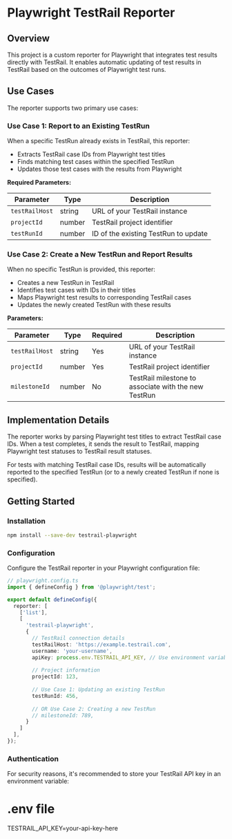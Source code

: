 # Playwright TestRail Reporter

## Overview

This project is a custom reporter for Playwright that integrates test results directly with TestRail. It enables automatic updating of test results in TestRail based on the outcomes of Playwright test runs.

## Use Cases

The reporter supports two primary use cases:

### Use Case 1: Report to an Existing TestRun

When a specific TestRun already exists in TestRail, this reporter:
- Extracts TestRail case IDs from Playwright test titles
- Finds matching test cases within the specified TestRun
- Updates those test cases with the results from Playwright

**Required Parameters:**

| Parameter | Type | Description |
|-----------|------|-------------|
| `testRailHost` | string | URL of your TestRail instance |
| `projectId` | number | TestRail project identifier |
| `testRunId` | number | ID of the existing TestRun to update |

### Use Case 2: Create a New TestRun and Report Results

When no specific TestRun is provided, this reporter:
- Creates a new TestRun in TestRail
- Identifies test cases with IDs in their titles
- Maps Playwright test results to corresponding TestRail cases
- Updates the newly created TestRun with these results

**Parameters:**

| Parameter | Type | Required | Description |
|-----------|------|----------|-------------|
| `testRailHost` | string | Yes | URL of your TestRail instance |
| `projectId` | number | Yes | TestRail project identifier |
| `milestoneId` | number | No | TestRail milestone to associate with the new TestRun |

## Implementation Details

The reporter works by parsing Playwright test titles to extract TestRail case IDs. When a test completes, it sends the result to TestRail, mapping Playwright test statuses to TestRail result statuses.

For tests with matching TestRail case IDs, results will be automatically reported to the specified TestRun (or to a newly created TestRun if none is specified).

## Getting Started

### Installation

```bash
npm install --save-dev testrail-playwright
```

### Configuration

Configure the TestRail reporter in your Playwright configuration file:

```typescript
// playwright.config.ts
import { defineConfig } from '@playwright/test';

export default defineConfig({
  reporter: [
    ['list'],
    [
      'testrail-playwright',
      {
        // TestRail connection details
        testRailHost: 'https://example.testrail.com',
        username: 'your-username',
        apiKey: process.env.TESTRAIL_API_KEY, // Use environment variable for sensitive data
        
        // Project information
        projectId: 123,
        
        // Use Case 1: Updating an existing TestRun
        testRunId: 456,
        
        // OR Use Case 2: Creating a new TestRun
        // milestoneId: 789,
      }
    ]
  ],
});
```

### Authentication

For security reasons, it's recommended to store your TestRail API key in an environment variable:

# .env file
TESTRAIL_API_KEY=your-api-key-here